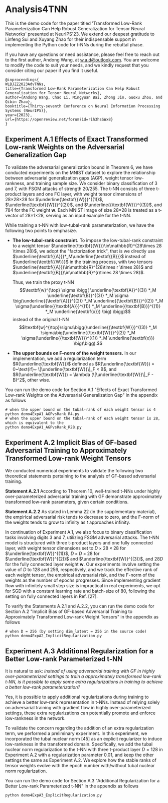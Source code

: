 # Analysis4TNN
This is the demo code for the paper titled 'Transformed Low-Rank Parameterization Can Help Robust Generalization for Tensor Neural Networks' presented at NeurIPS'23. We extend our deepest gratitude to Linfeng Sui and Xuyang Zhao for their indispensable support in implementing the Python code for t-NNs during the rebuttal phase.

If you have any questions or need assistance, please feel free to reach out to the first author, Andong Wang, at w.a.d@outlook.com. 
You are welcome to modify the code to suit your needs, and we kindly request that you consider citing our paper if you find it useful.
```
@inproceedings{
WLBJZZ2023AdvTNNs,
title={Transformed Low-Rank Parameterization Can Help Robust Generalization for Tensor Neural Networks},
author={Andong Wang, Chao Li, Mingyuan Bai, Zhong Jin, Guoxu Zhou, and Qibin Zhao},
booktitle={Thirty-seventh Conference on Neural Information Processing Systems (NeurIPS)},
year={2023},
url={https://openreview.net/forum?id=rih3hsSWx8}
}
```
## Experiment A.1 Effects of Exact Transformed Low-rank Weights on the Adversarial Generalization Gap
To validate the adversarial generalization bound in Theorem 6, we have conducted experiments on the MNIST dataset to explore the relationship between 
adversarial generalization gaps (AGP), weight tensor low-rankness, and training sample size. 
We consider binary classification of 3 and 7, with FSGM attacks of strength 20/255. The t-NN consists of three t-product layers and one FC layer, 
with weight tensor dimensions of 28×28×28 for $\underline{\textbf{{W}}}^{(1)}$, $\underline{\textbf{{W}}}^{(2)}$, 
and $\underline{{\textbf{W}}}^{(3)}$, and 784 for the FC weight $\textbf{{w}}$. 
Each MNIST image of size 28×28 is treated as a t-vector of 28×1×28, serving as an input example for the t-NN. 

While training a t-NN with low-tubal-rank parameterization, we have the following two points to emphasize. 
<ul>
<li> <strong>The low-tubal-rank constraint.</strong>
  To impose the low-tubal-rank constraint to a weight tensor $\underline{\textbf{{W}}}\in\mathbb{R}^{28\times 28 \times 28}$, 
we adopt the "factorization trick", that is we directly use $\underline{\textbf{{A}}}*_M\underline{\textbf{{B}}}$ instead of  $\underline{\textbf{{W}}}$ in the training process, with two tensors
$\underline{\textbf{{A}}}\in\mathbb{R}^{28\times r \times 28}$ 
and $\underline{\textbf{{B}}}\in\mathbb{R}^{r\times 28 \times 28}$. 

Thus, we train 
the proxy t-NN 
$$\textbf{w}^{\top} \sigma \bigg( \underline{\textbf{A}}^{(3)} *_M \underline{\textbf{B}}^{(3)} *_M
\sigma \big(\underline{{\textbf{A}}}^{(2)} *_M 
\underline{{\textbf{B}}}^{(2)} *_M 
\sigma(\underline{{\textbf{A}}}^{(1)} *_M 
\underline{{\textbf{B}}}^{(1)} *_M \underline{\textbf{x}})
\big) \bigg)$$
instead of the original t-NN 
$$\textbf{w}^{\top}\sigma\bigg(\underline{{\textbf{W}}}^{(3)} *_M 
\sigma\big(\underline{{\textbf{W}}}^{(2)} *_M 
\sigma(\underline{{\textbf{W}}}^{(1)} *_M \underline{\textbf{x}})
\big)\bigg).$$
</li>
<li> <strong>The upper bounds on F-norm of the weight tensors.</strong> 
  In our implementation, we add a regularization term $R(\underline{\textbf{W}})$ defined as 
$R(\underline{\textbf{W}}) = 0~\text{if}~ \|\underline{\textbf{W}}\|_F < B$, and 
$R(\underline{\textbf{W}}) = \lambda (\|\underline{\textbf{W}}\|_F - B)^2$, other wise. 
</li>
</ul>

You can run the demo code for Section A.1 "Effects of Exact Transformed Low-rank Weights on the Adversarial Generalization Gap" in the appendix as follows
```
# when the upper bound on the tubal-rank of each weight tensor is 4
python demo4ExpA1_AGPvsRank_R4.py
# when the upper bound on the tubal-rank of each weight tensor is 28, which is equivalent to the 
python demo4ExpA1_AGPvsRank_R28.py
```

## Experiment A.2 Implicit Bias of GF-based Adversarial Training to Approximately Transformed Low-rank Weight Tensors
We conducted numerical experiments to validate the following two theoretical statements pertaining to the analysis of GF-based adversarial training.

**Statement A.2.1**  According to Theorem 10, well-trained t-NNs under highly over-parameterized adversarial 
training with GF demonstrate approximately transformed low-rank parameters, given certain conditions.

**Statement A.2.2** As stated in Lemma 22 (in the supplementary material), the empirical adversarial risk tends to decrease to zero, 
and the F-norm of the weights tends to grow to infinity as $t$ approaches infinity.

In continuation of Experiment A.1, we also focus to binary classification tasks involving digits 3 and 7, 
utilizing FSGM adversarial attacks. The t-NN model is structured with three t-product layers and one fully connected layer, 
with weight tensor dimensions set to $D\times 28 \times 28$ for $\underline{\textbf{W}}^{(1)}$, 
$D \times D \times 28$ for $\underline{\textbf{W}}^{(2)}$ and 
$\underline{\textbf{W}}^{(3)}$, and $28D$ for the fully connected layer weight $\textbf{w}$. Our experiments involve setting the value of $D$ to 128 and 256, respectively, 
and we track the effective rank of each weight tensor, the empirical adversarial risk, and the F-norm of the weights as the number of epochs progresses. 
Since implementing gradient flow with infinitely small step size is impractical in real experiments, 
we opt for SGD with a constant learning rate and batch-size of 80, following the setting on fully connected layers in Ref. [27].

To varify the Statements A.2.1 and A.2.2, you can run the demo code for Section A.2 "Implicit Bias of GF-based Adversarial Training to Approximately Transformed Low-rank Weight Tensors" in the appendix as follows
```
# when D = 256 (by setting dim_latent = 256 in the source code)
python demo4ExpA2_ImplicitRegularization.py
```

## Experiment A.3 Additional Regularization for a Better Low-rank Parameterized t-NN
It is natural to ask: *instead of using adversarial training with GF in highly over-parameterized settings to train a approximately transformed low-rank t-NN, 
is it possible to apply some extra regularizations in training to achieve a better low-rank parameterization?*

Yes, it is possible to apply additional regularizations during training to achieve a better low-rank representation in t-NNs. 
Instead of relying solely on adversarial training with gradient flow in highly over-parameterized settings, 
these extra regularizations can potentially promote and enforce low-rankness in the network.

To validate the concern regarding the addition of an extra regularization term, we performed a preliminary experiment. 
In this experiment, we incorporated the tubal nuclear norm [45] as an explicit regularizer to induce low-rankness in the transformed domain. 
Specifically, we add the tubal nuclear norm regularization to the t-NN with three t-product layer $D=128$ in Experiment A.2 with a regularization parameter $0.01$, 
and keep the other settings the same as Experiment A.2. We explore how the stable ranks of tensor weights evolve with the epoch number with/without tubal nuclear norm 
regularization.

You can run the demo code for Section A.3 "Additional Regularization for a Better Low-rank Parameterized t-NN" in the appendix as follows
```
python demo4ExpA3_ExplicitRegularization.py
```

